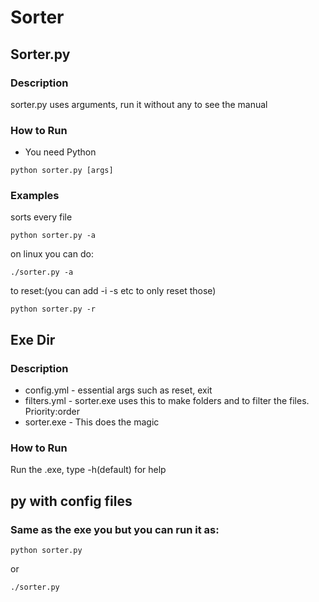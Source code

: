 # Sorter

## Sorter.py

### Description
sorter.py uses arguments, run it without any to see the manual

### How to Run
* You need Python
```
python sorter.py [args]
```

### Examples
sorts every file
```
python sorter.py -a
```
on linux you can do:
```
./sorter.py -a
```
to reset:(you can add -i -s etc to only reset those)
```
python sorter.py -r
```

## Exe Dir
### Description
* config.yml - essential args such as reset, exit
* filters.yml - sorter.exe uses this to make folders and to filter the files. Priority:order
* sorter.exe - This does the magic
### How to Run
Run the .exe, type -h(default) for help

## py with config files
### Same as the exe you but you can run it as:
```
python sorter.py
```
or
```
./sorter.py
```
